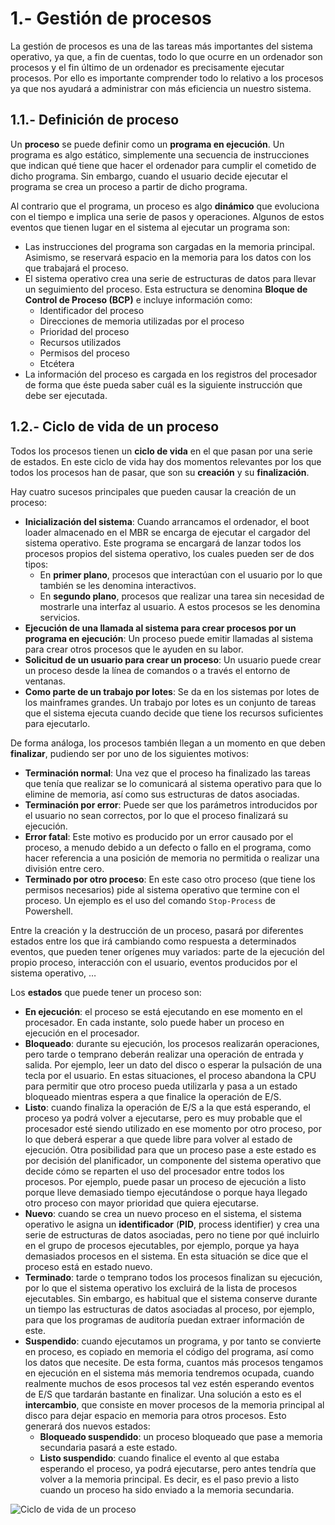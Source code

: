# 1.- Gestión de procesos

La gestión de procesos es una de las tareas más importantes del sistema operativo, ya que, a fin de cuentas, todo lo que ocurre en un ordenador son procesos y el fin último de un ordenador es precisamente ejecutar procesos.
Por ello es importante comprender todo lo relativo a los procesos ya que nos ayudará a administrar con más eficiencia un nuestro sistema.


## 1.1.- Definición de proceso

Un **proceso** se puede definir como un **programa en ejecución**. Un programa es algo estático, simplemente una secuencia de instrucciones que indican qué tiene que hacer el ordenador para cumplir el cometido de dicho programa. Sin embargo, cuando el usuario decide ejecutar el programa se crea un proceso a partir de dicho programa.

Al contrario que el programa, un proceso es algo **dinámico** que evoluciona con el tiempo e implica una serie de pasos y operaciones. Algunos de estos eventos que tienen lugar en el sistema al ejecutar un programa son:

- Las instrucciones del programa son cargadas en la memoria principal. Asimismo, se reservará espacio en la memoria para los datos con los que trabajará el proceso.
- El sistema operativo crea una serie de estructuras de datos para llevar un seguimiento del proceso. Esta estructura se denomina **Bloque de Control de Proceso (BCP)** e incluye información como:
    - Identificador del proceso
    - Direcciones de memoria utilizadas por el proceso
    - Prioridad del proceso
    - Recursos utilizados
    - Permisos del proceso
    - Etcétera
- La información del proceso es cargada en los registros del procesador de forma que éste pueda saber cuál es la siguiente instrucción que debe ser ejecutada.


## 1.2.- Ciclo de vida de un proceso

Todos los procesos tienen un **ciclo de vida** en el que pasan por una serie de estados. En este ciclo de vida hay dos momentos relevantes por los que todos los procesos han de pasar, que son su **creación** y su **finalización**.

Hay cuatro sucesos principales que pueden causar la creación de un proceso:

- **Inicialización del sistema**: Cuando arrancamos el ordenador, el boot loader almacenado en el MBR se encarga de ejecutar el cargador del sistema operativo. Este programa se encargará de lanzar todos los procesos propios del sistema operativo, los cuales pueden ser de dos tipos:
    - En **primer plano**, procesos que interactúan con el usuario por lo que también se les denomina interactivos.
    - En **segundo plano**, procesos que realizar una tarea sin necesidad de mostrarle una interfaz al usuario. A estos procesos se les denomina servicios.
- **Ejecución de una llamada al sistema para crear procesos por un programa en ejecución**: Un proceso puede emitir llamadas al sistema para crear otros procesos que le ayuden en su labor.
- **Solicitud de un usuario para crear un proceso**: Un usuario puede crear un proceso desde la línea de comandos o a través el entorno de ventanas.
- **Como parte de un trabajo por lotes**: Se da en los sistemas por lotes de los mainframes grandes. Un trabajo por lotes es un conjunto de tareas que el sistema ejecuta cuando decide que tiene los recursos suficientes para ejecutarlo.

De forma análoga, los procesos también llegan a un momento en que deben **finalizar**, pudiendo ser por uno de los siguientes motivos:

- **Terminación normal**: Una vez que el proceso ha finalizado las tareas que tenía que realizar se lo comunicará al sistema operativo para que lo elimine de memoria, así como sus estructuras de datos asociadas.
- **Terminación por error**: Puede ser que los parámetros introducidos por el usuario no sean correctos, por lo que el proceso finalizará su ejecución. 
- **Error fatal**: Este motivo es producido por un error causado por el proceso, a menudo debido a un defecto o fallo en el programa, como hacer referencia a una posición de memoria no permitida o realizar una división entre cero.
- **Terminado por otro proceso**: En este caso otro proceso (que tiene los permisos necesarios) pide al sistema operativo que termine con el proceso. Un ejemplo es el uso del comando `Stop-Process` de Powershell.
 
Entre la creación y la destrucción de un proceso, pasará por diferentes estados entre los que irá cambiando como respuesta a determinados eventos, que pueden tener orígenes muy variados: parte de la ejecución del propio proceso, interacción con el usuario, eventos producidos por el sistema operativo, …

Los **estados** que puede tener un proceso son:
- **En ejecución**: el proceso se está ejecutando en ese momento en el procesador. En cada instante, solo puede haber un proceso en ejecución en el procesador.
- **Bloqueado**: durante su ejecución, los procesos realizarán operaciones, pero tarde o temprano deberán realizar una operación de entrada y salida. Por ejemplo, leer un dato del disco o esperar la pulsación de una tecla por el usuario.
En estas situaciones, el proceso abandona la CPU para permitir que otro proceso pueda utilizarla y pasa a un estado bloqueado mientras espera a que finalice la operación de E/S.
- **Listo**: cuando finaliza la operación de E/S a la que está esperando, el proceso ya podrá volver a ejecutarse, pero es muy probable que el procesador esté siendo utilizado en ese momento por otro proceso, por lo que deberá esperar a que quede libre para volver al estado de ejecución. Otra posibilidad para que un proceso pase a este estado es por decisión del planificador, un componente del sistema operativo que decide cómo se reparten el uso del procesador entre todos los procesos. Por ejemplo, puede pasar un proceso de ejecución a listo porque lleve demasiado tiempo ejecutándose o porque haya llegado otro proceso con mayor prioridad que quiera ejecutarse.
- **Nuevo**: cuando se crea un nuevo proceso en el sistema, el sistema operativo le asigna un **identificador** (**PID**, process identifier) y crea una serie de estructuras de datos asociadas, pero no tiene por qué incluirlo en el grupo de procesos ejecutables, por ejemplo, porque ya haya demasiados procesos en el sistema. En esta situación se dice que el proceso está en estado nuevo.
- **Terminado**: tarde o temprano todos los procesos finalizan su ejecución, por lo que el sistema operativo los excluirá de la lista de procesos ejecutables. Sin embargo, es habitual que el sistema conserve durante un tiempo las estructuras de datos asociadas al proceso, por ejemplo, para que los programas de auditoría puedan extraer información de este. 
- **Suspendido**: cuando ejecutamos un programa, y por tanto se convierte en proceso, es copiado en memoria el código del programa, así como los datos que necesite. De esta forma, cuantos más procesos tengamos en ejecución en el sistema más memoria tendremos ocupada, cuando realmente muchos de esos procesos tal vez estén esperando eventos de E/S que tardarán bastante en finalizar.
Una solución a esto es el **intercambio**, que consiste en mover procesos de la memoria principal al disco para dejar espacio en memoria para otros procesos. Esto generará dos nuevos estados:
    - **Bloqueado suspendido**: un proceso bloqueado que pase a memoria secundaria pasará a este estado.
    - **Listo suspendido**: cuando finalice el evento al que estaba esperando el proceso, ya podrá ejecutarse, pero antes tendría que volver a la memoria principal. Es decir, es el paso previo a listo cuando un proceso ha sido enviado a la memoria secundaria.


![Ciclo de vida de un proceso](imgs/ciclo_vida_proceso.png)

